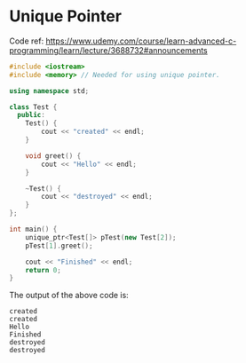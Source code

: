 # Unique Pointer

Code ref: https://www.udemy.com/course/learn-advanced-c-programming/learn/lecture/3688732#announcements

```cpp
#include <iostream>
#include <memory> // Needed for using unique pointer.

using namespace std;

class Test {
  public:
    Test() {
        cout << "created" << endl;
    }

    void greet() {
        cout << "Hello" << endl;
    }

    ~Test() {
        cout << "destroyed" << endl;
    }
};

int main() {
    unique_ptr<Test[]> pTest(new Test[2]);
    pTest[1].greet();

    cout << "Finished" << endl;
    return 0;
}
```

The output of the above code is:
```
created
created
Hello
Finished
destroyed
destroyed
```
